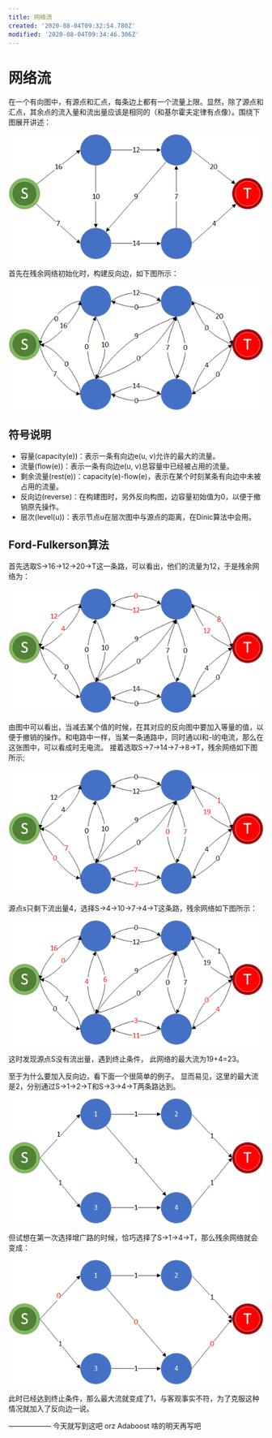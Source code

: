 ```yaml
---
title: 网络流
created: '2020-08-04T09:32:54.780Z'
modified: '2020-08-04T09:34:46.306Z'
---
```


# 网络流
在一个有向图中，有源点和汇点，每条边上都有一个流量上限。显然，除了源点和汇点，其余点的流入量和流出量应该是相同的（和基尔霍夫定律有点像）。围绕下图展开讲述：

<img align=center>![avatar](/image/image1-1.png)

首先在残余网络初始化时，构建反向边，如下图所示：

<img align=center>![avatar](/image/image1-2.png)

## 符号说明
+ 容量(capacity(e))：表示一条有向边e(u, v)允许的最大的流量。
+ 流量(flow(e))：表示一条有向边e(u, v)总容量中已经被占用的流量。
+ 剩余流量(rest(e))：capacity(e)-flow(e)，表示在某个时刻某条有向边中未被占用的流量。
+ 反向边(reverse)：在构建图时，另外反向构图，边容量初始值为0，以便于撤销原先操作。
+ 层次(level(u))：表示节点u在层次图中与源点的距离，在Dinic算法中会用。

## Ford-Fulkerson算法

首先选取S->16->12->20->T这一条路，可以看出，他们的流量为12，于是残余网络为：

<img align=center>![avatar](/image/image1-3.png)

由图中可以看出，当减去某个值的时候，在其对应的反向图中要加入等量的值，以便于撤销的操作。和电路中一样，当某一条通路中，同时通以I和-I的电流，那么在这张图中，可以看成时无电流。
接着选取S->7->14->7->8->T，残余网络如下图所示;

<img align=center>![avatar](/image/image1-4.png)

源点s只剩下流出量4，选择S->4->10->7->4->T这条路，残余网络如下图所示：

<img align=center>![avatar](/image/image1-5.png)

这时发现源点S没有流出量，遇到终止条件， 此网络的最大流为19+4=23。

至于为什么要加入反向边，看下面一个很简单的例子。
显而易见，这里的最大流是2，分别通过S->1->2->T和S->3->4->T两条路达到。

<img align=center>![avatar](/image/image1-6.png)

但试想在第一次选择增广路的时候，恰巧选择了S->1->4->T，那么残余网络就会变成：

<img align=center>![avatar](/image/image1-7.png)

此时已经达到终止条件，那么最大流就变成了1，与客观事实不符，为了克服这种情况就加入了反向边一说。


——————
今天就写到这吧 orz Adaboost 啥的明天再写吧
